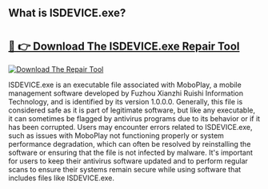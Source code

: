 ## What is ISDEVICE.exe? 

# <h2><a href="https://exedetect.com/download.php?ISDEVICE.exe">🔗 👉 Download The ISDEVICE.exe Repair Tool</a></h2>

[![Download The Repair Tool](https://exedetect.com/download-button.jpg)](https://exedetect.com/download.php?ISDEVICE.exe)

ISDEVICE.exe is an executable file associated with MoboPlay, a mobile management software developed by Fuzhou Xianzhi Ruishi Information Technology, and is identified by its version 1.0.0.0. Generally, this file is considered safe as it is part of legitimate software, but like any executable, it can sometimes be flagged by antivirus programs due to its behavior or if it has been corrupted. Users may encounter errors related to ISDEVICE.exe, such as issues with MoboPlay not functioning properly or system performance degradation, which can often be resolved by reinstalling the software or ensuring that the file is not infected by malware. It's important for users to keep their antivirus software updated and to perform regular scans to ensure their systems remain secure while using software that includes files like ISDEVICE.exe.